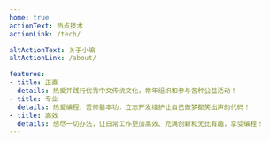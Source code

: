 ```yaml
---
home: true
actionText: 热点技术
actionLink: /tech/

altActionText: 关于小编
altActionLink: /about/

features:
- title: 正直
  details: 热爱并践行优秀中文传统文化，常年组织和参与各种公益活动！
- title: 专业
  details: 热爱编程，苦修基本功，立志开发维护让自己做梦都笑出声的代码！
- title: 高效
  details: 想尽一切办法，让日常工作更加高效、充满创新和无比有趣，享受编程！
---
```

